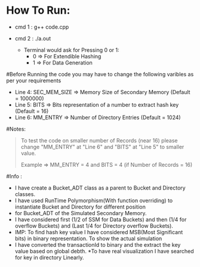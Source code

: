 # How To Run:
* cmd 1 : g++ code.cpp

* cmd 2 : ./a.out
	* Terminal would ask for Pressing 0 or 1:
    	* 0 => For Extendible Hashing
     	* 1 => For Data Generation

#Before Running the code you may have to change the following varibles as per your requirements
* Line 4: SEC_MEM_SIZE => Memory Size of Secondary Memory (Default = 1000000)
* Line 5: BITS => Bits representation of a number to extract hash key (Default = 16)
* Line 6: MM_ENTRY => Number of Directory Entries (Default = 1024)

#Notes:
>    To test the code on smaller number of Records (near 16) please change "MM_ENTRY" at "Line 6" and "BITS" at "Line 5" to smaller value.
>
>    Example => MM_ENTRY = 4 and BITS = 4 (if Number of Records = 16)

#Info :
* I have create a Bucket_ADT class as a parent to Bucket and Directory classes.
* I have used RunTime Polymorphism(With function overriding) to instantiate Bucket and Directory for different position
* for Bucket_ADT of the Simulated Secondary Memory.
* I have considered first (1/2 of SSM for Data Buckets) and then (1/4 for overflow Buckets) and (Last 1/4 for Directory overflow Buckets).
* IMP: To find hash key value I have considered MSB(Most Significant bits) in binary representation. To show the actual simulation 
* I have converted the transactionId to binary and the extract the key value based on global debth. 
*To have real visualization I have searched for key in directory Linearly.


